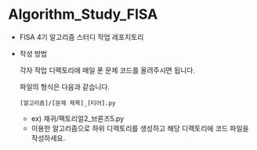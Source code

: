 # Algorithm_Study_FISA

- FISA 4기 알고리즘 스터디 작업 레포지토리

- 작성 방법
    
    각자 작업 디렉토리에 매일 푼 문제 코드를 올려주시면 됩니다.
    
    파일의 형식은 다음과 같습니다.
    
    ```
    [알고리즘]/[문제 제목]_[티어].py
    ```
    - ex) 재귀/팩토리얼2_브론즈5.py
    - 이용한 알고리즘으로 하위 디렉토리를 생성하고 해당 디렉토리에 코드 파일을 작성하세요.
